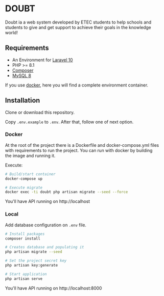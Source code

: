 # DOUBT

Doubt ia a web system developed by ETEC students to help schools and students to give and get support to achieve their goals in the knowledge world!

## Requirements

- An Environment for [Laravel 10](https://laravel.com/docs/10.x)
- PHP >= 8.1
- [Composer](https://getcomposer.org/)
- [MySQL 8](https://dev.mysql.com/downloads/)

If you use [docker](https://www.docker.com/), here you will find a complete environment container.

## Installation

Clone or download this repository.

Copy `.env.example` to `.env`. After that, follow one of next option.

### Docker

At the root of the project there is a Dockerfile and docker-compose.yml files with requirements to run the project.
You can run with docker by building the image and running it.

Execute:

```bash
# Build/start container
docker-compose up

# Execute migrate
docker exec -ti doubt php artisan migrate --seed --force
```

You'll have API running on http://localhost

### Local

Add database configuration on `.env` file.

```bash
# Install packages
composer install

# Creates database and populating it
php artisan migrate --seed

# Set the project secret key
php artisan key:generate

# Start application
php artisan serve
```

You'll have API running on http://localhost:8000
